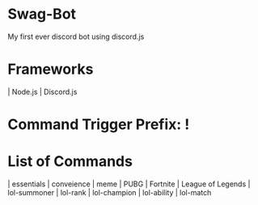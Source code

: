 # Swag-Bot
My first ever discord bot using discord.js

# Frameworks
| Node.js
| Discord.js

# Command Trigger Prefix: !

# List of Commands
| essentials
| conveience
| meme
| PUBG
| Fortnite
| League of Legends
    | lol-summoner
    | lol-rank
    | lol-champion
    | lol-ability
    | lol-match
